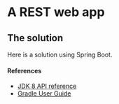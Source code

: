 # A REST web app

## The solution

Here is a solution using Spring Boot.

#### References

* [JDK 8 API reference](https://docs.oracle.com/javase/8/docs/api/)
* [Gradle User Guide](https://docs.gradle.org/current/userguide/userguide.html)
